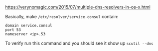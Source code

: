 https://verynomagic.com/2015/07/multiple-dns-resolvers-in-os-x.html

Basically, make `/etc/resolver/service.consul` contain:
```
domain service.consul
port 53
nameserver <ip>.53
```

To verify run this command and you should see it show up
`scutil --dns`

